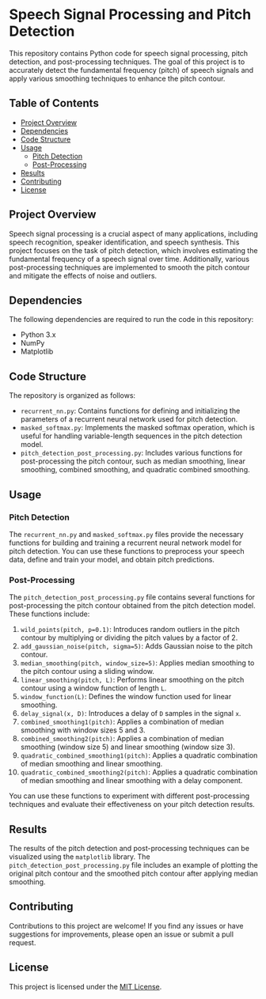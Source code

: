 # Speech Signal Processing and Pitch Detection

This repository contains Python code for speech signal processing, pitch detection, and post-processing techniques. The goal of this project is to accurately detect the fundamental frequency (pitch) of speech signals and apply various smoothing techniques to enhance the pitch contour.

## Table of Contents

- [Project Overview](#project-overview)
- [Dependencies](#dependencies)
- [Code Structure](#code-structure)
- [Usage](#usage)
  - [Pitch Detection](#pitch-detection)
  - [Post-Processing](#post-processing)
- [Results](#results)
- [Contributing](#contributing)
- [License](#license)

## Project Overview

Speech signal processing is a crucial aspect of many applications, including speech recognition, speaker identification, and speech synthesis. This project focuses on the task of pitch detection, which involves estimating the fundamental frequency of a speech signal over time. Additionally, various post-processing techniques are implemented to smooth the pitch contour and mitigate the effects of noise and outliers.

## Dependencies

The following dependencies are required to run the code in this repository:

- Python 3.x
- NumPy
- Matplotlib

## Code Structure

The repository is organized as follows:

- `recurrent_nn.py`: Contains functions for defining and initializing the parameters of a recurrent neural network used for pitch detection.
- `masked_softmax.py`: Implements the masked softmax operation, which is useful for handling variable-length sequences in the pitch detection model.
- `pitch_detection_post_processing.py`: Includes various functions for post-processing the pitch contour, such as median smoothing, linear smoothing, combined smoothing, and quadratic combined smoothing.

## Usage

### Pitch Detection

The `recurrent_nn.py` and `masked_softmax.py` files provide the necessary functions for building and training a recurrent neural network model for pitch detection. You can use these functions to preprocess your speech data, define and train your model, and obtain pitch predictions.

### Post-Processing

The `pitch_detection_post_processing.py` file contains several functions for post-processing the pitch contour obtained from the pitch detection model. These functions include:

1. `wild_points(pitch, p=0.1)`: Introduces random outliers in the pitch contour by multiplying or dividing the pitch values by a factor of 2.
2. `add_gaussian_noise(pitch, sigma=5)`: Adds Gaussian noise to the pitch contour.
3. `median_smoothing(pitch, window_size=5)`: Applies median smoothing to the pitch contour using a sliding window.
4. `linear_smoothing(pitch, L)`: Performs linear smoothing on the pitch contour using a window function of length `L`.
5. `window_function(L)`: Defines the window function used for linear smoothing.
6. `delay_signal(x, D)`: Introduces a delay of `D` samples in the signal `x`.
7. `combined_smoothing1(pitch)`: Applies a combination of median smoothing with window sizes 5 and 3.
8. `combined_smoothing2(pitch)`: Applies a combination of median smoothing (window size 5) and linear smoothing (window size 3).
9. `quadratic_combined_smoothing1(pitch)`: Applies a quadratic combination of median smoothing and linear smoothing.
10. `quadratic_combined_smoothing2(pitch)`: Applies a quadratic combination of median smoothing and linear smoothing with a delay component.

You can use these functions to experiment with different post-processing techniques and evaluate their effectiveness on your pitch detection results.

## Results

The results of the pitch detection and post-processing techniques can be visualized using the `matplotlib` library. The `pitch_detection_post_processing.py` file includes an example of plotting the original pitch contour and the smoothed pitch contour after applying median smoothing.

## Contributing

Contributions to this project are welcome! If you find any issues or have suggestions for improvements, please open an issue or submit a pull request.

## License

This project is licensed under the [MIT License](LICENSE).